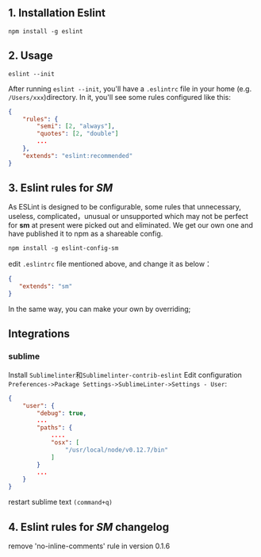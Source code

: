 
## 1. Installation  Eslint  ##
    
    npm install -g eslint

## 2. Usage

    eslint --init

After running `eslint --init`, you'll have a `.eslintrc` file in your home (e.g. `/Users/xxx`)directory. In it, you'll see some rules configured like this:

```json
{
    "rules": {
        "semi": [2, "always"],
        "quotes": [2, "double"]
        ...
    },
    "extends": "eslint:recommended"
}
```

## 3.  Eslint rules for *SM* ##
As ESLint is designed to be configurable,  some rules that  unnecessary, useless,  complicated，unusual or unsupported  which may not be perfect for **sm** at present were picked out and eliminated. We get our own one and have published it to npm as a shareable config.

    npm install -g eslint-config-sm

edit  `.eslintrc` file mentioned above,  and change it as below：

```json
{
   "extends": "sm"
}
```
In the same way, you can make your own by overriding;

## Integrations ##
### sublime ###
Install `Sublimelinter`和`Sublimelinter-contrib-eslint`
Edit configuration `Preferences->Package Settings->SublimeLinter->Settings - User`:

```json
{
    "user": {
        "debug": true,
        ...
        "paths": {
            ....
            "osx": [
                "/usr/local/node/v0.12.7/bin"
            ]
        } 
        ...
    }
}
```

restart sublime text `(command+q)`

## 4.  Eslint rules for *SM* changelog ##

remove 'no-inline-comments' rule in version 0.1.6

